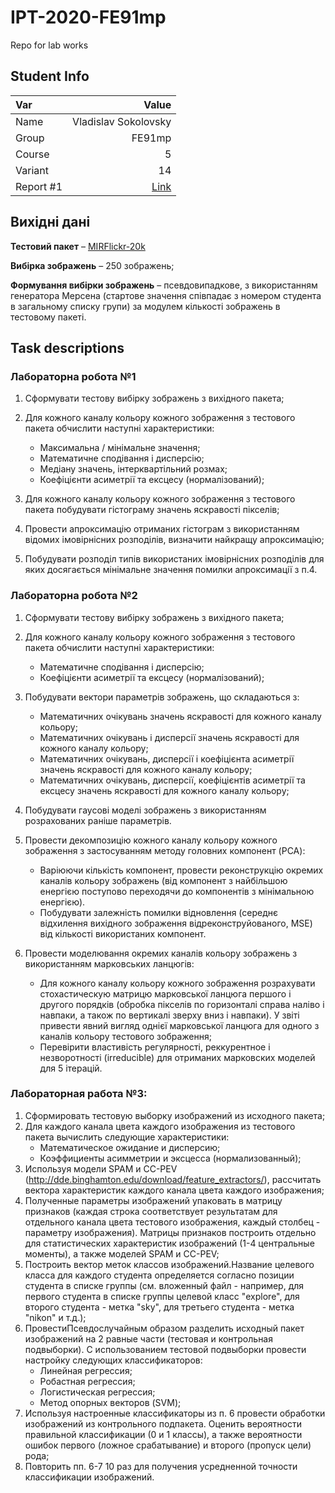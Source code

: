 # IPT-2020-FE91mp
Repo for lab works

## Student Info

| Var  | Value |
|:------------- | -------------:|
| Name | Vladislav Sokolovsky |
| Group | FE91mp |
| Course | 5 |
| Variant | 14|
| Report #1 | [Link](https://docs.google.com/document/d/17XYFA0iRnTYShxJMO5zVkqcA0Pe6QfQEyWQBzSSRirc/edit?usp=sharing)|


## Вихідні дані

**Тестовий пакет** – [MIRFlickr-20k](https://press.liacs.nl/mirflickr/#sec_download)

**Вибірка зображень** – 250 зображень;

**Формування вибірки зображень** – псевдовипадкове, з використанням генератора Мерсена (стартове значення співпадає з номером студента в загальному списку групи) за модулем кількості зображень в тестовому пакеті.


## Task descriptions

### Лабораторна робота №1
1. Сформувати тестову вибірку зображень з вихідного пакета;
2. Для кожного каналу кольору кожного зображення з тестового пакета обчислити наступні характеристики:

    - Максимальна / мінімальне значення; 
    - Математичне сподівання і дисперсію;
    - Медіану значень, інтерквартільний розмах;
    - Коефіцієнти асиметрії та ексцесу (нормалізований);

3.	Для кожного каналу кольору кожного зображення з тестового пакета побудувати гістограму значень яскравості пікселів;
4.	 Провести апроксимацію отриманих гістограм з використанням відомих імовірнісних розподілів, визначити найкращу апроксимацію;
5.	 Побудувати розподіл типів використаних імовірнісних розподілів для яких досягається мінімальне значення помилки апроксимації з п.4.

### Лабораторна робота №2
1.	Сформувати тестову вибірку зображень з вихідного пакета;
2.	Для кожного каналу кольору кожного зображення з тестового пакета обчислити наступні характеристики:

    - Математичне сподівання і дисперсію;
    - Коефіцієнти асиметрії та ексцесу (нормалізований);
    
3.	Побудувати вектори параметрів зображень, що складаються з:
    - Математичних очікувань значень яскравості для кожного каналу кольору;
    - Математичних очікувань і дисперсії значень яскравості для кожного каналу кольору;
    - Математичних очікувань, дисперсії і коефіцієнта асиметрії значень яскравості для кожного каналу кольору;
    - Математичних очікувань, дисперсії, коефіцієнтів асиметрії та ексцесу значень яскравості для кожного каналу кольору;
4.	Побудувати гаусові моделі зображень з використанням розрахованих раніше параметрів.
5.	Провести декомпозицію кожного каналу кольору кожного зображення з застосуванням методу головних компонент (PCA):
    - Варіюючи кількість компонент, провести реконструкцію окремих каналів кольору зображень (від компонент з найбільшою енергією поступово переходячи до компонентів з мінімальною енергією).
    - Побудувати залежність помилки відновлення (середнє відхилення вихідного зображення відреконструйованого, MSE) від кількості використаних компонент.
6.	Провести моделювання окремих каналів кольору зображень з використанням марковських ланцюгів:
    - Для кожного каналу кольору кожного зображення розрахувати стохастическую матрицю марковської ланцюга першого і другого порядків (обробка пікселів по горизонталі справа наліво і навпаки, а також по вертикалі зверху вниз і навпаки). У звіті привести явний вигляд однієї марковської ланцюга для одного з каналів кольору тестового зображення;
    - Перевірити властивість регулярності, реккурентное і незворотності (irreducible) для отриманих марковских моделей для 5 ітерацій.


### Лабораторная работа №3:
1. Сформировать тестовую выборку изображений из исходного пакета;
2. Для каждого канала цвета каждого изображения из тестового пакета вычислить следующие характеристики:
    -   Математическое ожидание и дисперсию;
    -   Коэффициенты асимметрии и эксцесса (нормализованный);
3.	Используя модели SPAM и CC-PEV (http://dde.binghamton.edu/download/feature_extractors/), рассчитать вектора характеристик каждого канала цвета каждого изображения;
4.	Полученные параметры изображений упаковать в матрицу признаков (каждая строка соответствует результатам для отдельного канала цвета тестового изображения, каждый столбец - параметру изображения). Матрицы признаков построить отдельно для статистических характеристик изображений (1-4 центральные моменты), а также моделей SPAM и CC-PEV;
1.  Построить вектор меток классов изображений.Название целевого класса для каждого студента определяется согласно позиции студента в списке группы (см. вложенный файл - например, для первого студента в списке группы целевой класс "explore", для второго студента - метка "sky", для третьего студента - метка "nikon" и т.д.);
6.	ПровестиПсевдослучайным образом разделить исходный пакет изображений на 2 равные части (тестовая и контрольная подвыборки). С использованием тестовой подвыборки провести настройку следующих классификаторов:
    -   Линейная регрессия;
    -   Робастная регрессия;
    -   Логистическая регрессия;
    -   Метод опорных векторов (SVM);
7. Используя настроенные классификаторы из п. 6 провести обработки изображений из контрольного подпакета. Оценить вероятности правильной классификации (0 и 1 классы), а также вероятности ошибок первого (ложное срабатывание) и второго (пропуск цели) рода;
8. Повторить пп. 6-7 10 раз для получения усредненной точности классификации изображений.

